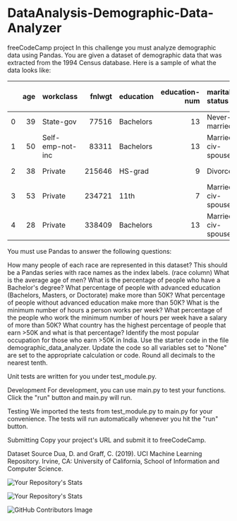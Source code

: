 # DataAnalysis-Demographic-Data-Analyzer
freeCodeCamp project
In this challenge you must analyze demographic data using Pandas. You are given a dataset of demographic data that was extracted from the 1994 Census database. Here is a sample of what the data looks like:

|    |   age | workclass        |   fnlwgt | education   |   education-num | marital-status     | occupation        | relationship   | race   | sex    |   capital-gain |   capital-loss |   hours-per-week | native-country   | salary   |
|---:|------:|:-----------------|---------:|:------------|----------------:|:-------------------|:------------------|:---------------|:-------|:-------|---------------:|---------------:|-----------------:|:-----------------|:---------|
|  0 |    39 | State-gov        |    77516 | Bachelors   |              13 | Never-married      | Adm-clerical      | Not-in-family  | White  | Male   |           2174 |              0 |               40 | United-States    | <=50K    |
|  1 |    50 | Self-emp-not-inc |    83311 | Bachelors   |              13 | Married-civ-spouse | Exec-managerial   | Husband        | White  | Male   |              0 |              0 |               13 | United-States    | <=50K    |
|  2 |    38 | Private          |   215646 | HS-grad     |               9 | Divorced           | Handlers-cleaners | Not-in-family  | White  | Male   |              0 |              0 |               40 | United-States    | <=50K    |
|  3 |    53 | Private          |   234721 | 11th        |               7 | Married-civ-spouse | Handlers-cleaners | Husband        | Black  | Male   |              0 |              0 |               40 | United-States    | <=50K    |
|  4 |    28 | Private          |   338409 | Bachelors   |              13 | Married-civ-spouse | Prof-specialty    | Wife           | Black  | Female |              0 |              0 |               40 | Cuba             | <=50K    |




You must use Pandas to answer the following questions:

How many people of each race are represented in this dataset? This should be a Pandas series with race names as the index labels. (race column)
What is the average age of men?
What is the percentage of people who have a Bachelor's degree?
What percentage of people with advanced education (Bachelors, Masters, or Doctorate) make more than 50K?
What percentage of people without advanced education make more than 50K?
What is the minimum number of hours a person works per week?
What percentage of the people who work the minimum number of hours per week have a salary of more than 50K?
What country has the highest percentage of people that earn >50K and what is that percentage?
Identify the most popular occupation for those who earn >50K in India.
Use the starter code in the file demographic_data_analyzer. Update the code so all variables set to "None" are set to the appropriate calculation or code. Round all decimals to the nearest tenth.

Unit tests are written for you under test_module.py.

Development
For development, you can use main.py to test your functions. Click the "run" button and main.py will run.

Testing
We imported the tests from test_module.py to main.py for your convenience. The tests will run automatically whenever you hit the "run" button.

Submitting
Copy your project's URL and submit it to freeCodeCamp.

Dataset Source
Dua, D. and Graff, C. (2019). UCI Machine Learning Repository. Irvine, CA: University of California, School of Information and Computer Science.

![Your Repository's Stats](https://github-readme-stats.vercel.app/api?username=akshatmiglani&show_icons=true)

![Your Repository's Stats](https://github-readme-stats.vercel.app/api/top-langs/?username=akshatmiglani&theme=blue-green)

![GitHub Contributors Image](https://contrib.rocks/image?repo=akshatmiglani/DataAnalysis-Demographic-Data-Analyzer)
